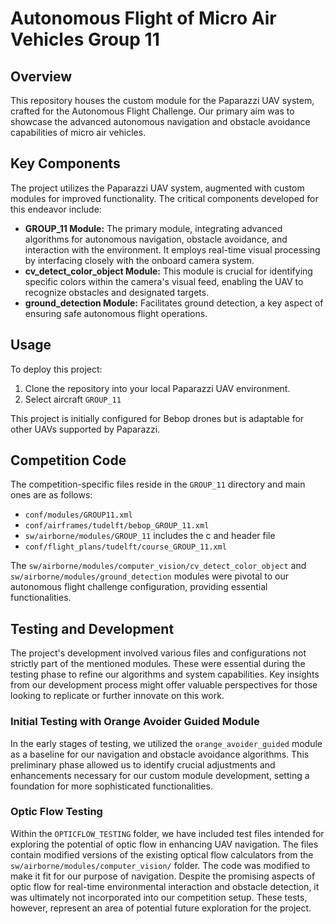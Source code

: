 # Autonomous Flight of Micro Air Vehicles Group 11

## Overview
This repository houses the custom module for the Paparazzi UAV system, crafted for the Autonomous Flight Challenge. Our primary aim was to showcase the advanced autonomous navigation and obstacle avoidance capabilities of micro air vehicles.

## Key Components
The project utilizes the Paparazzi UAV system, augmented with custom modules for improved functionality. The critical components developed for this endeavor include:

- **GROUP_11 Module:** The primary module, integrating advanced algorithms for autonomous navigation, obstacle avoidance, and interaction with the environment. It employs real-time visual processing by interfacing closely with the onboard camera system.
- **cv_detect_color_object Module:** This module is crucial for identifying specific colors within the camera's visual feed, enabling the UAV to recognize obstacles and designated targets.
- **ground_detection Module:** Facilitates ground detection, a key aspect of ensuring safe autonomous flight operations.

## Usage
To deploy this project:
1. Clone the repository into your local Paparazzi UAV environment.
2. Select aircraft `GROUP_11` 

This project is initially configured for Bebop drones but is adaptable for other UAVs supported by Paparazzi.

## Competition Code
The competition-specific files reside in the `GROUP_11` directory and main ones are as follows:
- `conf/modules/GROUP11.xml`
- `conf/airframes/tudelft/bebop_GROUP_11.xml`
- `sw/airborne/modules/GROUP_11` includes the c and header file
- `conf/flight_plans/tudelft/course_GROUP_11.xml`

The `sw/airborne/modules/computer_vision/cv_detect_color_object` and `sw/airborne/modules/ground_detection` modules were pivotal to our autonomous flight challenge configuration, providing essential functionalities.

## Testing and Development
The project's development involved various files and configurations not strictly part of the mentioned modules. These were essential during the testing phase to refine our algorithms and system capabilities. Key insights from our development process might offer valuable perspectives for those looking to replicate or further innovate on this work.

### Initial Testing with Orange Avoider Guided Module
In the early stages of testing, we utilized the `orange_avoider_guided` module as a baseline for our navigation and obstacle avoidance algorithms. This preliminary phase allowed us to identify crucial adjustments and enhancements necessary for our custom module development, setting a foundation for more sophisticated functionalities.

### Optic Flow Testing
Within the `OPTICFLOW_TESTING` folder, we have included test files intended for exploring the potential of optic flow in enhancing UAV navigation. The files contain modified versions of the existing optical flow calculators from the `sw/airborne/modules/computer_vision/` folder. The code was modified to make it fit for our purpose of navigation. Despite the promising aspects of optic flow for real-time environmental interaction and obstacle detection, it was ultimately not incorporated into our competition setup. These tests, however, represent an area of potential future exploration for the project.
